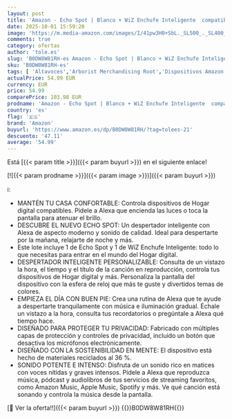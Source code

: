 ```yaml
---
layout: post
title: 'Amazon - Echo Spot | Blanco + WiZ Enchufe Inteligente  compatible con Alexa - Kit de inicio de Hogar digital'
date: 2025-10-01 15:59:20
image: 'https://m.media-amazon.com/images/I/41pw3H0+SbL._SL500_._SL400_.jpg'
comments: true
category: ofertas
author: 'tole.es'
slug: 'B0DW8W81RH-es Amazon - Echo Spot | Blanco + WiZ Enchufe Inteligente...'
sku: 'B0DW8W81RH-es'
tags: [ 'Altavoces','Arborist Merchandising Root','Dispositivos Amazon','Dispositivos Amazon y Accesorios','Dispositivos Amazon y accesorios','Echo Spot','Electrónica','Equipos de audio y Hi-Fi','Paquetes de dispositivos','Self Service','Special Features Stores','alexa','amazon','e97153f7-7531-4959-bcaa-edabbf48d7f8_0','e97153f7-7531-4959-bcaa-edabbf48d7f8_5301','enchufe','inteligente','🇪🇸', ]
actualPrice: 54.99 EUR
currency: EUR
price: 54.99
comparePrice: 103.98 EUR
prodname: 'Amazon - Echo Spot | Blanco + WiZ Enchufe Inteligente  compatible con Alexa - Kit de inicio de Hogar digital'
country: 'es'
flag: '🇪🇸'
brand: 'Amazon'
buyurl: 'https://www.amazon.es/dp/B0DW8W81RH/?tag=tolees-21'
descuento: '47.11'
average: '54.99'
---
```


Está [{{< param title >}}]({{< param buyurl >}}) en el siguiente enlace!

[![{{< param prodname >}}]({{< param image >}})]({{< param buyurl >}})

ℹ️:

- MANTÉN TU CASA CONFORTABLE: Controla dispositivos de Hogar digital compatibles. Pídele a Alexa que encienda las luces o toca la pantalla para atenuar el brillo.
- DESCUBRE EL NUEVO ECHO SPOT: Un despertador inteligente con Alexa de aspecto moderno y sonido de calidad. Ideal para despertarte por la mañana, relajarte de noche y más.
- Este lote incluye 1 de Echo Spot y 1 de WiZ Enchufe Inteligente: todo lo que necesitas para entrar en el mundo del Hogar digital.
- DESPERTADOR INTELIGENTE PERSONALIZABLE: Consulta de un vistazo la hora, el tiempo y el título de la canción en reproducción, controla tus dispositivos de Hogar digital y más. Personaliza la pantalla del dispositivo con la esfera de reloj que más te guste y divertidos temas de colores.
- EMPIEZA EL DÍA CON BUEN PIE: Crea una rutina de Alexa que te ayude a despertarte tranquilamente con música e iluminación gradual. Échale un vistazo a la hora, consulta tus recordatorios o pregúntale a Alexa qué tiempo hace.
- DISEÑADO PARA PROTEGER TU PRIVACIDAD: Fabricado con múltiples capas de protección y controles de privacidad, incluido un botón que desactiva los micrófonos electrónicamente.
- DISEÑADO CON LA SOSTENIBILIDAD EN MENTE: El dispositivo está hecho de materiales reciclados al 36 %.
- SONIDO POTENTE E INTENSO: Disfruta de un sonido rico en matices con voces nítidas y graves intensos. Pídele a Alexa que reproduzca música, pódcast y audiolibros de tus servicios de streaming favoritos, como Amazon Music, Apple Music, Spotify y más. Ve qué canción está sonando y controla la música desde la pantalla.

[🛒 Ver la oferta!!]({{< param buyurl >}})
{{<world>}}B0DW8W81RH{{</world>}}
